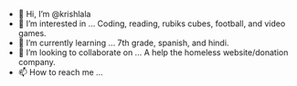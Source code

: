 - 👋 Hi, I’m @krishlala
- 👀 I’m interested in ... Coding, reading, rubiks cubes, football, and video games.
- 🌱 I’m currently learning ... 7th grade, spanish, and hindi.
- 💞️ I’m looking to collaborate on ... A help the homeless website/donation company.
- 📫 How to reach me ...

<!---
krishlala/krishlala is a ✨ special ✨ repository because its `README.md` (this file) appears on your GitHub profile.
You can click the Preview link to take a look at your changes.
--->
